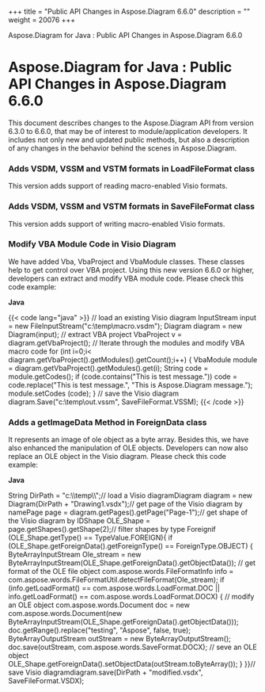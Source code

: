 +++
title = "Public API Changes in Aspose.Diagram 6.6.0" 
description = "" 
weight = 20076 
+++

Aspose.Diagram for Java : Public API Changes in Aspose.Diagram 6.6.0  

# Aspose.Diagram for Java : Public API Changes in Aspose.Diagram 6.6.0


This document describes changes to the Aspose.Diagram API from version 6.3.0 to 6.6.0, that may be of interest to module/application developers. It includes not only new and updated public methods, but also a description of any changes in the behavior behind the scenes in Aspose.Diagram. 

### Adds VSDM, VSSM and VSTM formats in LoadFileFormat class

This version adds support of reading macro-enabled Visio formats.

### Adds VSDM, VSSM and VSTM formats in SaveFileFormat class

This version adds support of writing macro-enabled Visio formats.

### Modify VBA Module Code in Visio Diagram

We have added Vba, VbaProject and VbaModule classes. These classes help to get control over VBA project. Using this new version 6.6.0 or higher, developers can extract and modify VBA module code. Please check this code example:

**Java**

{{< code lang="java" >}}
// load an existing Visio diagram
InputStream input = new FileInputStream("c:\\temp\\macro.vsdm");
Diagram diagram = new Diagram(input);
// extract VBA project
VbaProject v = diagram.getVbaProject();
// Iterate through the modules and modify VBA macro code
for (int i=0;i< diagram.getVbaProject().getModules().getCount();i++)
{
    VbaModule module =  diagram.getVbaProject().getModules().get(i);
    String code = module.getCodes();
    if (code.contains("This is test message."))
        code = code.replace("This is test message.", "This is Aspose.Diagram message.");
    module.setCodes (code);
}
// save the Visio diagram
diagram.Save("c:\\temp\\out.vssm", SaveFileFormat.VSSM);
{{< /code >}}

### Adds a getImageData Method in ForeignData class

It represents an image of ole object as a byte array. Besides this, we have also enhanced the manipulation of OLE objects. Developers can now also replace an OLE object in the Visio diagram. Please check this code example:

**Java**

String DirPath = "c:\\\\temp\\\\";// load a Visio diagramDiagram diagram = new Diagram(DirPath + "Drawing1.vsdx");// get page of the Visio diagram by namePage page = diagram.getPages().getPage("Page-1");// get shape of the Visio diagram by IDShape OLE\_Shape = page.getShapes().getShape(2);// filter shapes by type Foreignif (OLE\_Shape.getType() == TypeValue.FOREIGN){    if (OLE\_Shape.getForeignData().getForeignType() == ForeignType.OBJECT)    {    	ByteArrayInputStream Ole\_stream = new ByteArrayInputStream(OLE\_Shape.getForeignData().getObjectData());        // get format of the OLE file object        com.aspose.words.FileFormatInfo info = com.aspose.words.FileFormatUtil.detectFileFormat(Ole\_stream);        if (info.getLoadFormat() == com.aspose.words.LoadFormat.DOC || info.getLoadFormat() == com.aspose.words.LoadFormat.DOCX)        {            // modify an OLE object            com.aspose.words.Document doc = new com.aspose.words.Document(new ByteArrayInputStream(OLE\_Shape.getForeignData().getObjectData()));    	    doc.getRange().replace("testing", "Aspose", false, true);            ByteArrayOutputStream outStream = new ByteArrayOutputStream();            doc.save(outStream, com.aspose.words.SaveFormat.DOCX);            // seve an OLE object            OLE\_Shape.getForeignData().setObjectData(outStream.toByteArray());        }    }}// save Visio diagramdiagram.save(DirPath + "modified.vsdx", SaveFileFormat.VSDX);

